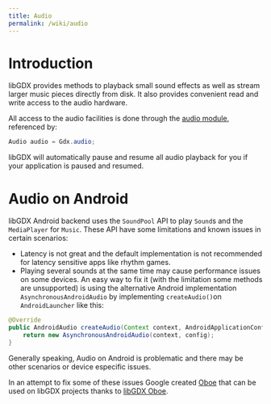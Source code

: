 ```yaml
---
title: Audio
permalink: /wiki/audio
---
```

# Introduction #

libGDX provides methods to playback small sound effects as well as stream larger music pieces directly from disk. It also provides convenient read and write access to the audio hardware.

All access to the audio facilities is done through the [audio module](http://libgdx.badlogicgames.com/nightlies/docs/api/com/badlogic/gdx/Audio.html), referenced by:

```java
Audio audio = Gdx.audio;
```

libGDX will automatically pause and resume all audio playback for you if your application is paused and resumed.

# Audio on Android #

libGDX Android backend uses the `SoundPool` API to play `Sound`s and the `MediaPlayer` for `Music`. These API have some limitations and known issues in certain scenarios:
- Latency is not great and the default implementation is not recommended for latency sensitive apps like rhythm games.
- Playing several sounds at the same time may cause performance issues on some devices. An easy way to fix it (with the limitation some methods are unsupported) is using the alternative Android implementation `AsynchronousAndroidAudio` by implementing `createAudio()`on `AndroidLauncher` like this:

```java
@Override
public AndroidAudio createAudio(Context context, AndroidApplicationConfiguration config) {
	return new AsynchronousAndroidAudio(context, config);
}
```

Generally speaking, Audio on Android is problematic and there may be other scenarios or device especific issues. 

In an attempt to fix some of these issues Google created [Oboe](https://github.com/google/oboe) that can be used on libGDX projects thanks to [libGDX Oboe](https://github.com/barsoosayque/libgdx-oboe).

